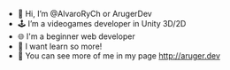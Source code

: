 - 👋 Hi, I’m @AlvaroRyCh or ArugerDev
- 🕹️ I’m a videogames developer in Unity 3D/2D
- 🌐 I'm a beginner web developer
- 📓 I want learn so more!
- 📎 You can see more of me in my page http://aruger.dev
